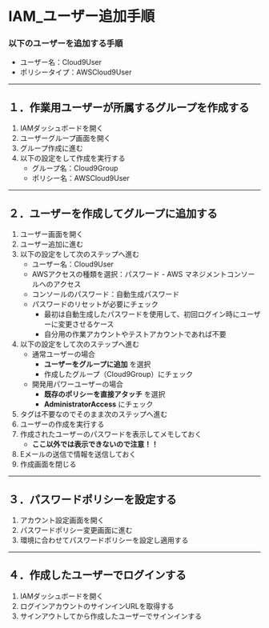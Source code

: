 # IAM_ユーザー追加手順

### 以下のユーザーを追加する手順

* ユーザー名：Cloud9User
* ポリシータイプ：AWSCloud9User

***

## １．作業用ユーザーが所属するグループを作成する

1. IAMダッシュボードを開く
2. ユーザーグループ画面を開く
3. グループ作成に進む
4. 以下の設定をして作成を実行する
   * グループ名：Cloud9Group
   * ポリシー名：AWSCloud9User

***

## ２．ユーザーを作成してグループに追加する

1. ユーザー画面を開く
2. ユーザー追加に進む
4. 以下の設定をして次のステップへ進む
     * ユーザー名：Cloud9User
     * AWSアクセスの種類を選択：パスワード - AWS マネジメントコンソールへのアクセス
    * コンソールのパスワード：自動生成パスワード
    * パスワードのリセットが必要にチェック
      * 最初は自動生成したパスワードを使用して、初回ログイン時にユーザーに変更させるケース
      * 自分用の作業アカウントやテストアカウントであれば不要
5. 以下の設定をして次のステップへ進む
    * 通常ユーザーの場合
      * __ユーザーをグループに追加__ を選択
      * 作成したグループ（Cloud9Group）にチェック
    * 開発用パワーユーザーの場合
      * __既存のポリシーを直接アタッチ__ を選択
      * __AdministratorAccess__ にチェック
6. タグは不要なのでそのまま次のステップへ進む
7. ユーザーの作成を実行する
8.  作成されたユーザーのパスワードを表示してメモしておく
    * __ここ以外では表示できないので注意！！__
9. Eメールの送信で情報を送信しておく
10. 作成画面を閉じる

***

## ３．パスワードポリシーを設定する

1. アカウント設定画面を開く
2. パスワードポリシー変更画面に進む
3. 環境に合わせてパスワードポリシーを設定し適用する

***

## ４．作成したユーザーでログインする

1. IAMダッシュボードを開く
2. ログインアカウントのサインインURLを取得する
3. サインアウトしてから作成したユーザーでサインインする

